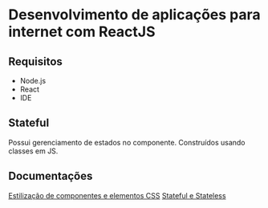 # Desenvolvimento de aplicações para internet com ReactJS
## Requisitos
- Node.js 
- React
- IDE

## Stateful
Possui gerenciamento de estados no componente. Construídos usando classes em JS.

## Documentações
[Estilização de componentes e elementos CSS](https://www.w3schools.com/react/react_css.asp)
[Stateful e Stateless](https://programmingwithmosh.com/javascript/stateful-stateless-components-react/)
